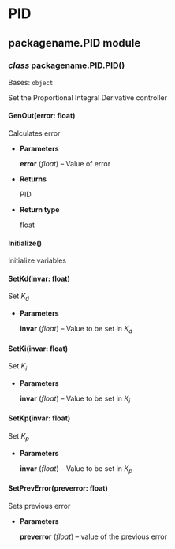 # PID

## packagename.PID module


### _class_ packagename.PID.PID()
Bases: `object`

Set the Proportional Integral Derivative controller


#### GenOut(error: float)
Calculates error


* **Parameters**

    **error** (*float*) – Value of error



* **Returns**

    PID



* **Return type**

    float



#### Initialize()
Initialize variables


#### SetKd(invar: float)
Set $K_{d}$


* **Parameters**

    **invar** (*float*) – Value to be set in $K_{d}$



#### SetKi(invar: float)
Set $K_{i}$


* **Parameters**

    **invar** (*float*) – Value to be set in $K_{i}$



#### SetKp(invar: float)
Set $K_{p}$


* **Parameters**

    **invar** (*float*) – Value to be set in $K_{p}$



#### SetPrevError(preverror: float)
Sets previous error


* **Parameters**

    **preverror** (*float*) – value of the previous error
